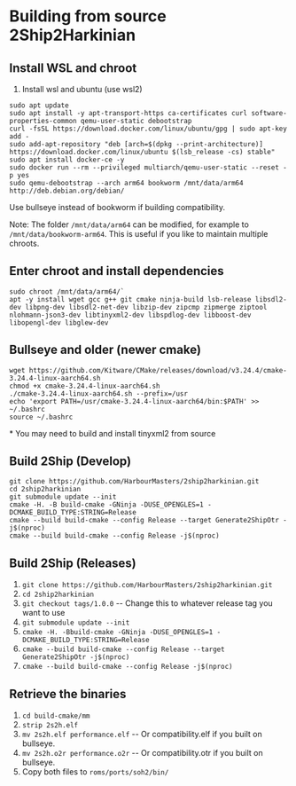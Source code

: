 # Building from source 2Ship2Harkinian

## Install WSL and chroot
1. 	Install wsl and ubuntu (use wsl2)
```
sudo apt update
sudo apt install -y apt-transport-https ca-certificates curl software-properties-common qemu-user-static debootstrap
curl -fsSL https://download.docker.com/linux/ubuntu/gpg | sudo apt-key add -
sudo add-apt-repository "deb [arch=$(dpkg --print-architecture)] https://download.docker.com/linux/ubuntu $(lsb_release -cs) stable"
sudo apt install docker-ce -y
sudo docker run --rm --privileged multiarch/qemu-user-static --reset -p yes
sudo qemu-debootstrap --arch arm64 bookworm /mnt/data/arm64 http://deb.debian.org/debian/
```
Use bullseye instead of bookworm if building compatibility.

Note: The folder `/mnt/data/arm64` can be modified, for example to `/mnt/data/bookworm-arm64`. This is useful if you like to maintain multiple chroots.

## Enter chroot and install dependencies
```
sudo chroot /mnt/data/arm64/`
apt -y install wget gcc g++ git cmake ninja-build lsb-release libsdl2-dev libpng-dev libsdl2-net-dev libzip-dev zipcmp zipmerge ziptool nlohmann-json3-dev libtinyxml2-dev libspdlog-dev libboost-dev libopengl-dev libglew-dev
```

## Bullseye and older (newer cmake)
```
wget https://github.com/Kitware/CMake/releases/download/v3.24.4/cmake-3.24.4-linux-aarch64.sh
chmod +x cmake-3.24.4-linux-aarch64.sh
./cmake-3.24.4-linux-aarch64.sh --prefix=/usr
echo 'export PATH=/usr/cmake-3.24.4-linux-aarch64/bin:$PATH' >> ~/.bashrc
source ~/.bashrc
```

\* You may need to build and install tinyxml2 from source

## Build 2Ship (Develop)
```
git clone https://github.com/HarbourMasters/2ship2harkinian.git
cd 2ship2harkinian
git submodule update --init
cmake -H. -B build-cmake -GNinja -DUSE_OPENGLES=1 -DCMAKE_BUILD_TYPE:STRING=Release
cmake --build build-cmake --config Release --target Generate2ShipOtr -j$(nproc)
cmake --build build-cmake --config Release -j$(nproc)
```

## Build 2Ship (Releases)
1.  `git clone https://github.com/HarbourMasters/2ship2harkinian.git`
2.  `cd 2ship2harkinian`
3.  `git checkout tags/1.0.0` -- Change this to whatever release tag you want to use
4.  `git submodule update --init`
5.  `cmake -H. -Bbuild-cmake -GNinja -DUSE_OPENGLES=1 -DCMAKE_BUILD_TYPE:STRING=Release`
6.  `cmake --build build-cmake --config Release --target Generate2ShipOtr -j$(nproc)`
7.  `cmake --build build-cmake --config Release -j$(nproc)`

## Retrieve the binaries
1.  `cd build-cmake/mm`
2.  `strip 2s2h.elf`
3.  `mv 2s2h.elf performance.elf` -- Or compatibility.elf if you built on bullseye.
4.  `mv 2s2h.o2r performance.o2r` -- Or compatibility.otr if you built on bullseye.
5.  Copy both files to `roms/ports/soh2/bin/`
